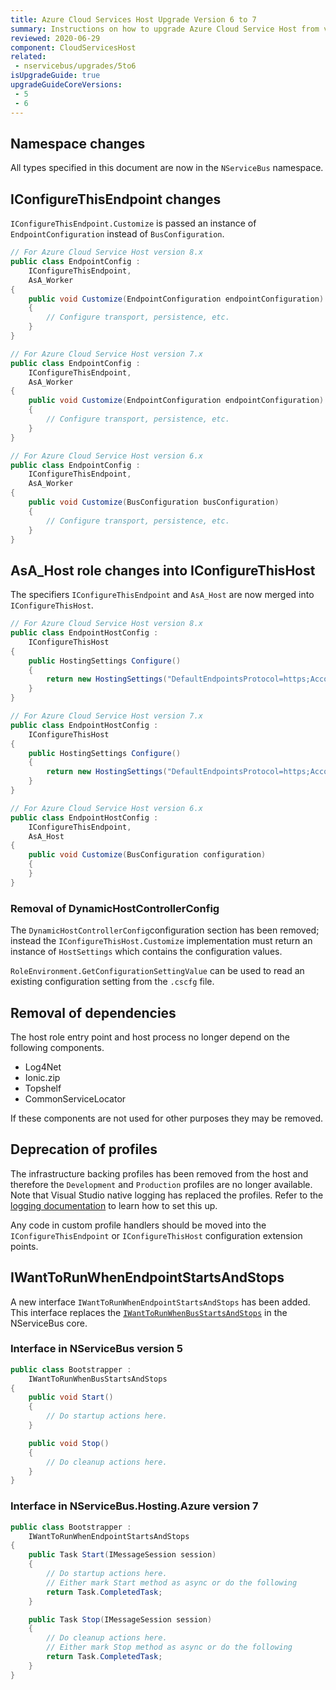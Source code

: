 ```yaml
---
title: Azure Cloud Services Host Upgrade Version 6 to 7
summary: Instructions on how to upgrade Azure Cloud Service Host from version 6 to 7.
reviewed: 2020-06-29
component: CloudServicesHost
related:
 - nservicebus/upgrades/5to6
isUpgradeGuide: true
upgradeGuideCoreVersions:
 - 5
 - 6
---
```



## Namespace changes

All types specified in this document are now in the `NServiceBus` namespace.


## IConfigureThisEndpoint changes

`IConfigureThisEndpoint.Customize` is passed an instance of `EndpointConfiguration` instead of `BusConfiguration`.

```csharp
// For Azure Cloud Service Host version 8.x
public class EndpointConfig :
    IConfigureThisEndpoint,
    AsA_Worker
{
    public void Customize(EndpointConfiguration endpointConfiguration)
    {
        // Configure transport, persistence, etc.
    }
}

// For Azure Cloud Service Host version 7.x
public class EndpointConfig :
    IConfigureThisEndpoint,
    AsA_Worker
{
    public void Customize(EndpointConfiguration endpointConfiguration)
    {
        // Configure transport, persistence, etc.
    }
}

// For Azure Cloud Service Host version 6.x
public class EndpointConfig :
    IConfigureThisEndpoint,
    AsA_Worker
{
    public void Customize(BusConfiguration busConfiguration)
    {
        // Configure transport, persistence, etc.
    }
}
```


## AsA_Host role changes into IConfigureThisHost

The specifiers `IConfigureThisEndpoint` and `AsA_Host` are now merged into `IConfigureThisHost`.

```csharp
// For Azure Cloud Service Host version 8.x
public class EndpointHostConfig :
    IConfigureThisHost
{
    public HostingSettings Configure()
    {
        return new HostingSettings("DefaultEndpointsProtocol=https;AccountName=[ACCOUNT];AccountKey=[KEY];");
    }
}

// For Azure Cloud Service Host version 7.x
public class EndpointHostConfig :
    IConfigureThisHost
{
    public HostingSettings Configure()
    {
        return new HostingSettings("DefaultEndpointsProtocol=https;AccountName=[ACCOUNT];AccountKey=[KEY];");
    }
}

// For Azure Cloud Service Host version 6.x
public class EndpointHostConfig :
    IConfigureThisEndpoint,
    AsA_Host
{
    public void Customize(BusConfiguration configuration)
    {
    }
}
```


### Removal of DynamicHostControllerConfig

The `DynamicHostControllerConfig`configuration section has been removed; instead the `IConfigureThisHost.Customize` implementation must return an instance of `HostSettings` which contains the configuration values.

`RoleEnvironment.GetConfigurationSettingValue` can be used to read an existing configuration setting from the `.cscfg` file.


## Removal of dependencies

The host role entry point and host process no longer depend on the following components.

 * Log4Net
 * Ionic.zip
 * Topshelf
 * CommonServiceLocator

If these components are not used for other purposes they may be removed.


## Deprecation of profiles

The infrastructure backing profiles has been removed from the host and therefore the `Development` and `Production` profiles are no longer available. Note that Visual Studio native logging has replaced the profiles. Refer to the [logging documentation](/nservicebus/hosting/cloud-services-host/logging.md) to learn how to set this up.

Any code in custom profile handlers should be moved into the `IConfigureThisEndpoint` or `IConfigureThisHost` configuration extension points.


## IWantToRunWhenEndpointStartsAndStops

A new interface `IWantToRunWhenEndpointStartsAndStops` has been added. This interface replaces the [`IWantToRunWhenBusStartsAndStops`](/nservicebus/lifecycle/endpointstartandstop.md) in the NServiceBus core.


### Interface in NServiceBus version 5

```csharp
public class Bootstrapper :
    IWantToRunWhenBusStartsAndStops
{
    public void Start()
    {
        // Do startup actions here.
    }

    public void Stop()
    {
        // Do cleanup actions here.
    }
}
```


### Interface in NServiceBus.Hosting.Azure version 7

```csharp
public class Bootstrapper :
    IWantToRunWhenEndpointStartsAndStops
{
    public Task Start(IMessageSession session)
    {
        // Do startup actions here.
        // Either mark Start method as async or do the following
        return Task.CompletedTask;
    }

    public Task Stop(IMessageSession session)
    {
        // Do cleanup actions here.
        // Either mark Stop method as async or do the following
        return Task.CompletedTask;
    }
}
```
